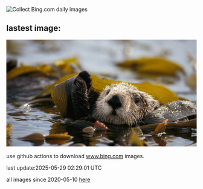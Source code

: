 ![Collect Bing.com daily images](https://github.com/counter2015/bing-daily-images/workflows/Collect%20Bing.com%20daily%20images/badge.svg)
## lastest image:
![](images/img.jpg)

use github actions to download www.bing.com images.

last update:2025-05-29 02:29:01 UTC

all images since 2020-05-10 [here](https://github.com/counter2015/bing-daily-images/tree/master/images) 

